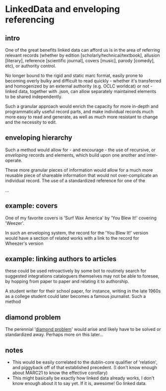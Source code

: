 # LinkedData and enveloping referencing #

<!-- {
  "tags": ["LIS","cataloguing","metadata","linked data","marc"]
} -->

## intro ##

One of the great benefits linked data can afford us is in the area of referring
  relevant records (whether by edition [scholarly/technical/textbook], allusion
  [literary], reference [scientific journal], covers [music], parody [comedy],
  etc), or authority control.

No longer bound to the rigid and static marc format, easily prone to becoming
  overly bulky and difficult to read quickly - whether it's transferred and
  homogenized by an external authority (e.g. OCLC worldcat) or not - linked
  data, together with .json, can allow separately maintained elements to be
  shared independently.

Such a granular approach would enrich the capacity for more in-depth and
  programmatically useful record parts, and make individual records much more
  easy to read and generate, as well as much more resistant to change and the
  necessity to edit.

## enveloping hierarchy ##
Such a method would allow for - and encourage - the use of recursive, or
  _enveloping_ records and elements, which build upon one another and
  inter-operate.

These more granular pieces of information would allow for a much more reusable
  piece of shareable information that would not over-complicate an individual
  record. The use of a standardized reference for one of the

...

## example: covers ##

One of my favorite covers is 'Surf Wax America' by 'You Blew It!' covering
  'Weezer'.

In such an enveloping system, the record for the 'You Blew It!' version would
  have a section of related works with a link to the record for Wheezer's
  version


## example: linking authors to articles ##

these could be used retroactively by some bot to routinely search for suggested
  integrations cataloguers themselves may not be able to foresee, by hopping
  from paper to paper and relating it to authorship.

A student writer for their school paper, for instance, writing in the late
  1960s as a college student could later becomes a famous journalist. Such a
  method

## diamond problem ##
The perennial '[diamond problem](https://en.wikipedia.org/wiki/Multiple_inheritance#The_diamond_problem)'
  would arise and likely have to be solved or standardized away. Perhaps more
  on this later...

## notes ##
- This would be easily correlated to the dublin-core qualifier of 'relation',
  and piggyback off of that established precedent. (I don't know enough about
  MARC21 to know the effective corollary)
- This might basically be exactly how linked data already works, I don't know
  enough about it to say yet. If it is, awesome! Go linked data.
